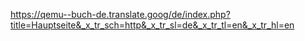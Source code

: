 https://qemu--buch-de.translate.goog/de/index.php?title=Hauptseite&_x_tr_sch=http&_x_tr_sl=de&_x_tr_tl=en&_x_tr_hl=en